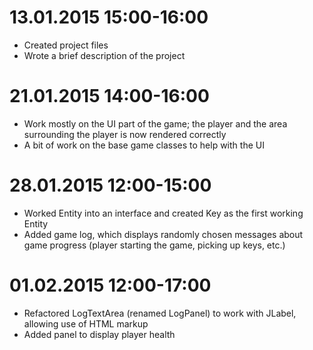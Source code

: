 13.01.2015
15:00-16:00
===
- Created project files
- Wrote a brief description of the project

21.01.2015
14:00-16:00
===
- Work mostly on the UI part of the game; the player and the area surrounding the player is now rendered correctly
- A bit of work on the base game classes to help with the UI

28.01.2015
12:00-15:00
===
- Worked Entity into an interface and created Key as the first working Entity
- Added game log, which displays randomly chosen messages about game progress (player starting the game, picking up keys, etc.)

01.02.2015
12:00-17:00
===
- Refactored LogTextArea (renamed LogPanel) to work with JLabel, allowing use of HTML markup
- Added panel to display player health
